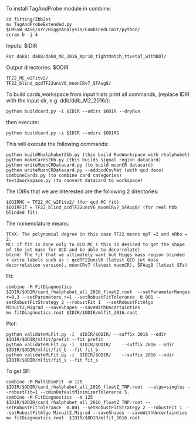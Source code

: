 To install TagAndProbe module in combine:
```
cd fitting/ZbbJet
mv TagAndProbeExtended.py $CMSSW_BASE/src/HiggsAnalysis/CombinedLimit/python/
scram b -j 4
```

Inputs: $IDIR
```
For dak8: dak8/dak8_M2_2016_Apr10_tightMatch_ttvetoT_withDDT/
```

Output directories: $ODIR
```
TF22_MC_w2Fitv2/
TF22_blind_qcdTF22uncV6_muonCRv7_SFAug8/
```

To build cards,workspace from input hists print all commands, (replace IDIR with the input dir, e.g. ddb/ddb_M2_2016/):
```
python buildcard.py -i $IDIR --odirs $ODIR --dryRun
```

then execute:
```
python buildcard.py -i $IDIR --odirs $ODIRS
```

This will execute the following commands:
```
python buildRhalphabetZbb.py (this build RooWorkspace with rhalphabet) 
python makeCardsZbb.py (this builds signal region datacard)
python writeMuonCRDatacard.py (to build muonCR datacard)
python writeMuonCRDatacard.py --addqcdCovMat (with qcd deco)
combineCards.py (to combine card categories)
text2workspace.py (to convert datacard to workspace)
```

The IDIRs that we are interested are the following 2 directories:
```
$ODIRMC = TF22_MC_w2Fitv2/ (for qcd MC fit)
$ODIRFIT = TF22_blind_qcdTF22uncV6_muonCRv7_SFAug8/ (for real hbb blinded fit)
```

The nomenclature means:
```
TFXX: The polynomial degree in this case TF22 means npT =2 and nRho = 2.
MC: If fit is done only to QCD MC ( this is desired to get the shape of the jet mass for QCD and be able to decorrelate)
blind: The fit that we ultimately want but Higgs mass region blinded
+ extra labels such as : qcdTF22uncV6 (latest QCD jet mass decorrelation version), muonCRv7 (latest muonCR), SFAug8 (latest SFs)
```

Fit:
```
combine -M FitDiagnostics $IDIR/$ODIR/card_rhalphabet_all_2016_floatZ.root  --setParameterRanges r=0,3 --setParameters r=1 --setRobustFitTolerance  0.001 --setRobustFitStrategy 2 --robustFit 1  --setRobustFitAlgo Minuit2,Migrad --saveShapes --saveWithUncertainties
mv fitDiagnostics.root $IDIR/$ODIR/mlfit_2016.root
```

Plot:
```
python validateMLFit.py -i  $IDIR/$ODIR/ --suffix 2016 --odir $IDIR/$ODIR/mlfit/prefit --fit prefit
python validateMLFit.py -i  $IDIR/$ODIR/	--suffix 2016 --odir $IDIR/$ODIR/mlfit/fit_b --fit fit_b
python validateMLFit.py -i  $IDIR/$ODIR/	--suffix 2016 --odir $IDIR/$ODIR/mlfit/fit_s --fit fit_s
```

To get SF:
```
combine -M MultiDimFit -m 125 $IDIR/$ODIR/card_rhalphabet_all_2016_floatZ_TNP.root  --algo=singles --robustFit=1 --cminDefaultMinimizerTolerance 5.
combine -M FitDiagnostics  -m 125 $IDIR/$ODIR/card_rhalphabet_all_2016_floatZ_TNP.root --setRobustFitTolerance  0.001 --setRobustFitStrategy 2 --robustFit 1  --setRobustFitAlgo Minuit2,Migrad --saveShapes --saveWithUncertainties
mv fitDiagnostics.root  $IDIR/$ODIR/mlfit_2016.root
```
